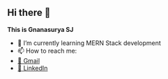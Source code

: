 ## Hi there 👋


**This is Gnanasurya SJ** 


- 🌱 I’m currently learning MERN Stack development
- 📫 How to reach me: 
- [📧 Gmail](surya9901@gmail.com)
- [💬 LinkedIn](https://www.linkedin.com/in/gnanasurya-sj-93021628)


